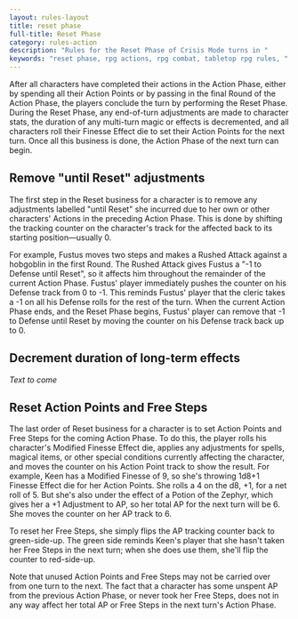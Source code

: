 ```yaml
---
layout: rules-layout
title: reset phase
full-title: Reset Phase
category: rules-action
description: "Rules for the Reset Phase of Crisis Mode turns in "
keywords: "reset phase, rpg actions, rpg combat, tabletop rpg rules, "
---
```


After all characters have completed their actions in the Action Phase, either by spending all their Action Points or by passing in the final Round of the Action Phase, the players conclude the turn by performing the Reset Phase. During the Reset Phase, any end-of-turn adjustments are made to character stats, the duration of any multi-turn magic or effects is decremented, and all characters roll their Finesse Effect die to set their Action Points for the next turn. Once all this business is done, the Action Phase of the next turn can begin.

## Remove "until Reset" adjustments
The first step in the Reset business for a character is to remove any adjustments labelled "until Reset" she incurred due to her own or other characters' Actions in the preceding Action Phase. This is done by shifting the tracking counter on the character's track for the affected back to its starting position&mdash;usually 0.

For example, Fustus moves two steps and makes a Rushed Attack against a hobgoblin in the first Round. The Rushed Attack gives Fustus a "-1 to Defense until Reset", so it affects him throughout the remainder of the current Action Phase. Fustus' player immediately pushes the counter on his Defense track from 0 to -1. This reminds Fustus' player that the cleric takes a -1 on all his Defense rolls for the rest of the turn. When the current Action Phase ends, and the Reset Phase begins, Fustus' player can remove that -1 to Defense until Reset by moving the counter on his Defense track back up to 0.

## Decrement duration of long-term effects
_Text to come_

## Reset Action Points and Free Steps
The last order of Reset business for a character is to set Action Points and Free Steps for the coming Action Phase. To do this, the player rolls his character's Modified Finesse Effect die, applies any adjustments for spells, magical items, or other special conditions currently affecting the character, and moves the counter on his Action Point track to show the result. For example, Keen has a Modified Finesse of 9, so she's throwing 1d8+1 Finesse Effect die for her Action Points. She rolls a 4 on the d8, +1, for a net roll of 5. But she's also under the effect of a Potion of the Zephyr, which gives her a +1 Adjustment to AP, so her total AP for the next turn will be 6. She moves the counter on her AP track to 6.

To reset her Free Steps, she simply flips the AP tracking counter back to green-side-up. The green side reminds Keen's player that she hasn't taken her Free Steps in the next turn; when she does use them, she'll flip the counter to red-side-up.

Note that unused Action Points and Free Steps may not be carried over from one turn to the next. The fact that a character has some unspent AP from the previous Action Phase, or never took her Free Steps, does not in any way affect her total AP or Free Steps in the next turn's Action Phase.

